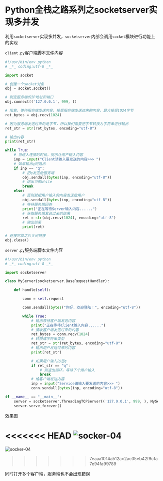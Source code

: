 # Python全栈之路系列之socketserver实现多并发

利用`socketserver`实现多并发，`socketserver`内部会调用`socket`模块进行功能上的实现

`client.py`客户端脚本文件内容

```Python
#!/usr/bin/env python
# _*_ coding:utf-8 _*_

import socket

# 创建一个socket对象
obj = socket.socket()

# 制定服务端的IP地址和端口
obj.connect(('127.0.0.1', 999, ))

# 阻塞，等待服务端发送内容，接受服务端发送过来的内容，最大接受1024字节
ret_bytes = obj.recv(1024)

# 因为服务端发送过来的是字节，所以我们需要把字节转换为字符串进行输出
ret_str = str(ret_bytes, encoding="utf-8")

# 输出内容
print(ret_str)

while True:
    # 当进入连接的时候，提示让用户输入内容
    inp = input("Client请输入要发送的内容>>> ")
    # 如果输出q则退出
    if inp == "q":
        # 把q发送给服务端
        obj.sendall(bytes(inp, encoding="utf-8"))
        # 退出当前while
        break
    else:
        # 否则就把用户输入的内容发送给用户
        obj.sendall(bytes(inp, encoding="utf-8"))
        # 等待服务端回答
        print("正在等待Server输入内容......")
        # 获取服务端发送过来的结果
        ret = str(obj.recv(1024), encoding="utf-8")
        # 输出结果
        print(ret)

# 连接完成之后关闭链接
obj.close()
```

`server.py`服务端脚本文件内容

```Python
#!/usr/bin/env python
# _*_ coding:utf-8 _*_

import socketserver

class MyServer(socketserver.BaseRequestHandler):

    def handle(self):

        conn = self.request

        conn.sendall(bytes("你好，欢迎登陆！", encoding="utf-8"))

        while True:
            # 输出等待客户端发送内容
            print("正在等待Client输入内容......")
            # 接收客户端发送过来的内容
            ret_bytes = conn.recv(1024)
            # 转换成字符串类型
            ret_str = str(ret_bytes, encoding="utf-8")
            # 输出用户发送过来的内容
            print(ret_str)

            # 如果用户输入的是q
            if ret_str == "q":
                # 则退出循环，等待下个用户输入
                break
            # 给客户端发送内容
            inp = input("Service请输入要发送的内容>>> ")
            conn.sendall(bytes(inp, encoding="utf-8"))

if __name__ == "__main__":
    server = socketserver.ThreadingTCPServer(('127.0.0.1', 999, ), MyServer)
    server.serve_forever()
```

效果图

<<<<<<< HEAD
![socker-04](/images/2016/12/1483021949.png)
=======
![socker-04](../images/2016/12/1483021949.png)
>>>>>>> 7eaaa1014a512ac2ac05eb42f8cfa7e94fa99789

同时打开多个客户端，服务端也不会出现错误